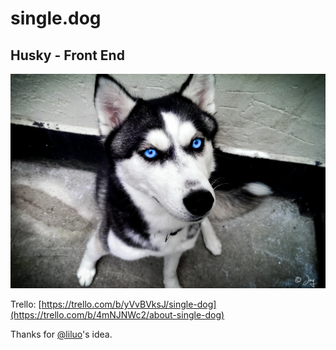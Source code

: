 # single.dog

## Husky - Front End

![Husky](https://github.com/1dog/husky/blob/master/src/images/husky.jpg)

Trello: [https://trello.com/b/yVvBVksJ/single-dog](https://trello.com/b/4mNJNWc2/about-single-dog)

Thanks for [@liluo](https://github.com/liluo)'s idea.
